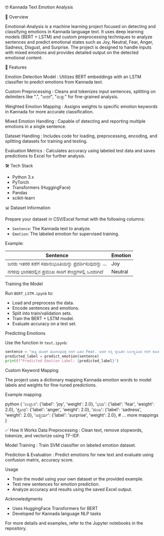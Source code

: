 🤓 Kannada Text Emotion Analysis

📖 Overview

Emotional-Analysis is a machine learning project focused on detecting and classifying emotions in Kannada language text. It uses deep learning models (BERT + LSTM) and custom preprocessing techniques to analyze sentences and predict emotional states such as Joy, Neutral, Fear, Anger, Sadness, Disgust, and Surprise. The project is designed to handle inputs with mixed emotions and provides detailed output on the detected emotional content.

🚀 Features

Emotion Detection Model : Utilizes BERT embeddings with an LSTM classifier to predict emotions from Kannada text.

Custom Preprocessing : Cleans and tokenizes input sentences, splitting on delimiters like ".", "ಆದರೆ", "ಮತ್ತು" for fine-grained analysis.

Weighted Emotion Mapping : Assigns weights to specific emotion keywords in Kannada for more accurate classification.

Mixed Emotion Handling : Capable of detecting and reporting multiple emotions in a single sentence.

Dataset Handling : Includes code for loading, preprocessing, encoding, and splitting datasets for training and testing.

Evaluation Metrics : Calculates accuracy using labeled test data and saves predictions to Excel for further analysis.

🛠️ Tech Stack

- Python 3.x
- PyTorch
- Transformers (HuggingFace)
- Pandas
- scikit-learn

📊 Dataset Information

Prepare your dataset in CSV/Excel format with the following columns:

- `Sentence`: The Kannada text to analyze.
- `Emotion`: The labeled emotion for supervised training.

Example:

| Sentence                                       | Emotion  |
|------------------------------------------------|----------|
| ಜನರು ಇತರರ ಕಡೆಗೆ ಸಹಾನುಭೂತಿಯನ್ನು ಪ್ರದರ್ಶಿಸುವುದನ್ನು ... | Joy      |
| ನಗರವು ಭಾರತದಲ್ಲಿನ ಪ್ರಮುಖ ಸಾರಿಗೆ ಕೇಂದ್ರಗಳಲ್ಲಿ ಒಂದಾಗಿದೆ | Neutral  |

Training the Model

Run `BERT_LSTM.ipynb` to:

- Load and preprocess the data.
- Encode sentences and emotions.
- Split into train/validation sets.
- Train the BERT + LSTM model.
- Evaluate accuracy on a test set.

 Predicting Emotions

Use the function in `test.ipynb`:

```python
sentence = "ರಾತ್ರಿ ಹೊರಗೆ ಹೋಗುವುದಕ್ಕೆ ನನಗೆ ಬಹಳ Fear. ಆದರೆ ನನ್ನ ಸ್ನೇಹಿತನ ನಿರ್ಲಕ್ಷ್ಯದಿಂದ ನನಗೆ ಕೋಪ ಬಂದಿದೆ."
predicted_label = predict_emotion(sentence)
print(f"Predicted Emotion Label: {predicted_label}")
```
Custom Keyword Mapping

The project uses a dictionary mapping Kannada emotion words to model labels and weights for fine-tuned predictions.

Example mapping:

python
{
    'ಉಲ್ಲಾಸ': {'label': 'joy', 'weight': 2.0},
    'ಭಯ': {'label': 'fear', 'weight': 2.0},
    'ಕ್ರೋಧ': {'label': 'anger', 'weight': 2.0},
    'ದುಃಖ': {'label': 'sadness', 'weight': 2.0},
    'ಆಶ್ಚರ್ಯ': {'label': 'surprise', 'weight': 2.0},
    # ... more mappings
}

✅ How It Works
Data Preprocessing : Clean text, remove stopwords, tokenize, and vectorize using TF-IDF.

Model Training : Train SVM classifier on labeled emotion dataset.

Prediction & Evaluation : Predict emotions for new text and evaluate using confusion matrix, accuracy score.

Usage

- Train the model using your own dataset or the provided example.
- Test new sentences for emotion prediction.
- Analyze accuracy and results using the saved Excel output.

Acknowledgments
- Uses HuggingFace Transformers for BERT
- Developed for Kannada language NLP tasks

For more details and examples, refer to the Jupyter notebooks in the repository.
